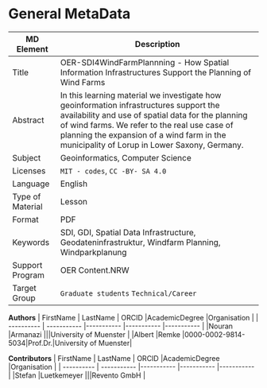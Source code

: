 # General MetaData 

| MD Element | Description |
| ---------- | ----------- |
| Title | OER-SDI4WindFarmPlannning - How Spatial Information Infrastructures Support the Planning of Wind Farms |
| Abstract | In this learning material we investigate how geoinformation infrastructures support the availability and use of spatial data for the planning of wind farms. We refer to the real use case of planning the expansion of a wind farm in the municipality of Lorup in Lower Saxony, Germany. |
| Subject | Geoinformatics, Computer Science |
| Licenses | `MIT - codes`, `CC -BY- SA 4.0`  |
| Language | English |
| Type of Material | Lesson |
| Format | PDF |
| Keywords | SDI, GDI, Spatial Data Infrastructure, Geodateninfrastruktur, Windfarm Planning, Windparkplanung |
| Support Program | OER Content.NRW |
| Target Group | `Graduate students` `Technical/Career` |


**Authors**
| FirstName | LastName | ORCID |AcademicDegree |Organisation |
| ---------- | ----------- |----------- |----------- |----------- |
|Nouran |Armanazi |||University of Muenster  |
|Albert |Remke |0000-0002-9814-5034|Prof.Dr.|University of Muenster|


**Contributors**
| FirstName | LastName | ORCID |AcademicDegree |Organisation |
| ---------- | ----------- |----------- |----------- |----------- |
|Stefan |Luetkemeyer |||Revento GmbH |

